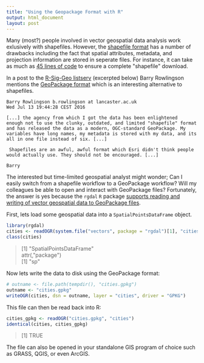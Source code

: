 ```yaml
---
title: "Using the Geopackage Format with R"
output: html_document
layout: post
---
```


Many (most?) people involved in vector geospatial data analysis work exlusively with shapefiles. However, the [shapefile format](https://en.wikipedia.org/wiki/Shapefile) has a number of drawbacks including the fact that spatial attributes, metadata, and projection information are stored in seperate files. For instance, it can take as much as [45 lines of code](https://github.com/jhollist/miscPackage/blob/master/R/download_shp.R) to ensure a complete "shapefile" download.

In a post to the [R-Sig-Geo listserv](https://stat.ethz.ch/pipermail/r-sig-geo/) (excerpted below) Barry Rowlingson mentions the [GeoPackage format](https://en.wikipedia.org/wiki/GeoPackage) which is an interesting alternative to shapefiles. 


```
Barry Rowlingson b.rowlingson at lancaster.ac.uk
Wed Jul 13 19:44:28 CEST 2016

[...] the agency from which I got the data has been enlightened
enough not to use the clunky, outdated, and limited "shapefile" format
and has released the data as a modern, OGC-standard GeoPackage. My
variables have long names, my metadata is stored with my data, and its
all in one file instead of six. [...]

 Shapefiles are an awful, awful format which Esri didn't think people
would actually use. They should not be encouraged. [...] 

Barry
```

The interested but time-limited geospatial analyst might wonder; Can I easily switch from a shapefile workflow to a GeoPackage workflow? Will my colleagues be able to open and interact with GeoPackage files? Fortunately, the answer is yes because the `rgdal` `R` package [supports reading and writing of vector geospatial data to GeoPackage files](https://gist.github.com/mdsumner/cc9b29692c450fd182cfbf46b85c5365). 

First, lets load some geospatial data into a `SpatialPointsDataFrame` object.

```r
library(rgdal)
cities <- readOGR(system.file("vectors", package = "rgdal")[1], "cities")
class(cities)
```

> [1] "SpatialPointsDataFrame"    
> attr(,"package")    
> [1] "sp"

Now lets write the data to disk using the GeoPackage format:

```r
# outname <- file.path(tempdir(), "cities.gpkg")
outname <- "cities.gpkg"
writeOGR(cities, dsn = outname, layer = "cities", driver = "GPKG")
```

This file can then be read back into R:

```r
cities_gpkg <- readOGR("cities.gpkg", "cities")
identical(cities, cities_gpkg)
```
> [1] TRUE

The file can also be opened in your standalone GIS program of choice such as GRASS, QGIS, or even ArcGIS.